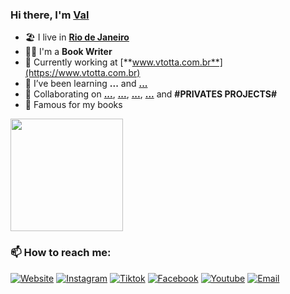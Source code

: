 ### Hi there, I'm [Val](https://www.vtotta.com.br)

- 🏖 I live in [**Rio de Janeiro**](http://visit.rio/)
- 👨‍💼 I'm a **Book Writer** 
- 🏡 Currently working at [**www.vtotta.com.br**](https://www.vtotta.com.br)
- 🌱 I’ve been learning **...** and [**...**](https://#)
- 👯 Collaborating on [**...**](https://#), [**...**]([#](https://#)), [**...**]([#](https://#)), [**...**](https://#) and **#PRIVATES PROJECTS#**
- 🥧 Famous for my books

<div>
    <img height="180em" src="https://github-readme-stats.vercel.app/api?username=vtotta&show_icons=true&include_all_commits=true&count_private=true"/>
    <!--
    <img height="180em" src="https://github-readme-stats.vercel.app/api/top-langs/?username=vtotta&layout=compact&langs_count=10"/> 
    -->
</div>

<h3>📫 How to reach me:</h3>

<p align="left">
    <a href="https://www.vtotta.com.br" target="_blank"><img alt="Website" src="https://img.shields.io/badge/Website-vtotta.com.br-pink?label&style=social&logo=brave"></a> 
    <a href="https://www.instagram.com/v.totta/" target="_blank"><img alt="Instagram" src="https://img.shields.io/badge/Instagram-v.totta-rainbow?label&style=social&logo=instagram"></a>
    <a href="https://www.tiktok.com/@vtotta.autora" target="_blank"><img alt="Tiktok" src="https://img.shields.io/badge/Tiktok-@vtotta.autora-black?label&style=social&logo=tiktok"></a>
    <a href="https://www.facebook.com/vtottaautora" target="_blank"><img alt="Facebook" src="https://img.shields.io/badge/Facebook-vtottaautora-blue?label&style=social&logo=facebook"></a>
    <a href="https://www.youtube.com/vtotta" target="_blank"><img alt="Youtube" src="https://img.shields.io/badge/Youtube-vtotta-red?label&style=social&logo=youtube"></a>
    <a href="mailto:valdevtotta@gmail.com"><img alt="Email" src="https://img.shields.io/badge/Email-valdevtotta@gmail.com-blue?label&style=social&logo=gmail"></a>
</p>
